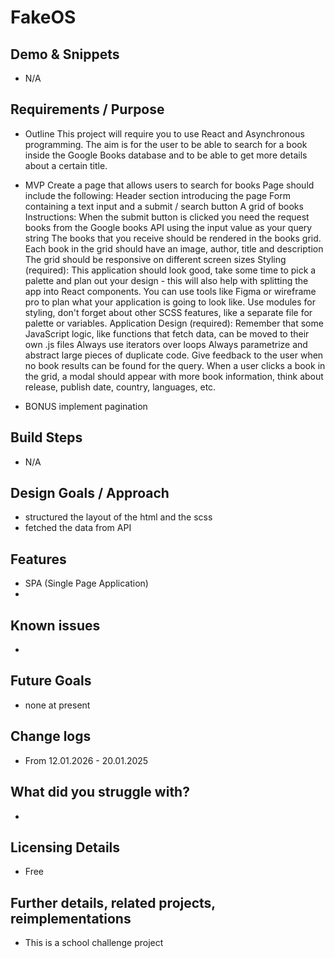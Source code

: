 # FakeOS

## Demo & Snippets

-   N/A

## Requirements / Purpose
-   Outline
This project will require you to use React and Asynchronous programming. 
The aim is for the user to be able to search for a book inside the Google Books database and 
to be able to get more details about a certain title.

-  MVP
Create a page that allows users to search for books Page should include the following:
Header section introducing the page
Form containing a text input and a submit / search button
A grid of books Instructions:
When the submit button is clicked you need the request books from the Google books API using the input value as your query string
The books that you receive should be rendered in the books grid.
Each book in the grid should have an image, author, title and description
The grid should be responsive on different screen sizes
Styling (required):
This application should look good, take some time to pick a palette and plan out your design - this will also help with splitting the app into React components. You can use tools like Figma or wireframe pro to plan what your application is going to look like.
Use modules for styling, don't forget about other SCSS features, like a separate file for palette or variables.
Application Design (required):
Remember that some JavaScript logic, like functions that fetch data, can be moved to their own .js files
Always use iterators over loops
Always parametrize and abstract large pieces of duplicate code.
Give feedback to the user when no book results can be found for the query.
When a user clicks a book in the grid, a modal should appear with more book information, think about release, publish date, country, languages, etc.

- BONUS
implement pagination

## Build Steps

-   N/A

## Design Goals / Approach

-   structured the layout of the html and the scss
-   fetched the data from API

## Features

-   SPA (Single Page Application)
-   

## Known issues

-   

## Future Goals

-   none at present

## Change logs

-   From 12.01.2026 - 20.01.2025

## What did you struggle with?

-   

## Licensing Details

-   Free

## Further details, related projects, reimplementations

-   This is a school challenge project

